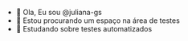 - 👋 Ola, Eu sou @juliana-gs
- 👀 Estou procurando um espaço na área de testes
- 🌱 Estudando sobre testes automatizados
